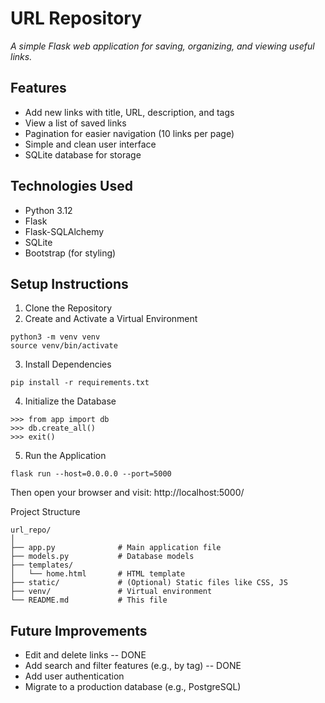 # URL Repository
_A simple Flask web application for saving, organizing, and viewing useful links._

## Features
- Add new links with title, URL, description, and tags
- View a list of saved links
- Pagination for easier navigation (10 links per page)
- Simple and clean user interface
- SQLite database for storage

## Technologies Used
- Python 3.12
- Flask
- Flask-SQLAlchemy
- SQLite
- Bootstrap (for styling)

## Setup Instructions
1. Clone the Repository
2. Create and Activate a Virtual Environment
```
python3 -m venv venv
source venv/bin/activate
```
3. Install Dependencies
```
pip install -r requirements.txt
```
4. Initialize the Database
```flask shell
>>> from app import db
>>> db.create_all()
>>> exit()
```
5. Run the Application
```
flask run --host=0.0.0.0 --port=5000
```
Then open your browser and visit:
http://localhost:5000/

Project Structure
```
url_repo/
│
├── app.py              # Main application file
├── models.py           # Database models
├── templates/
│   └── home.html       # HTML template
├── static/             # (Optional) Static files like CSS, JS
├── venv/               # Virtual environment
└── README.md           # This file
```

## Future Improvements

- Edit and delete links -- DONE
- Add search and filter features (e.g., by tag) -- DONE
- Add user authentication
- Migrate to a production database (e.g., PostgreSQL)
